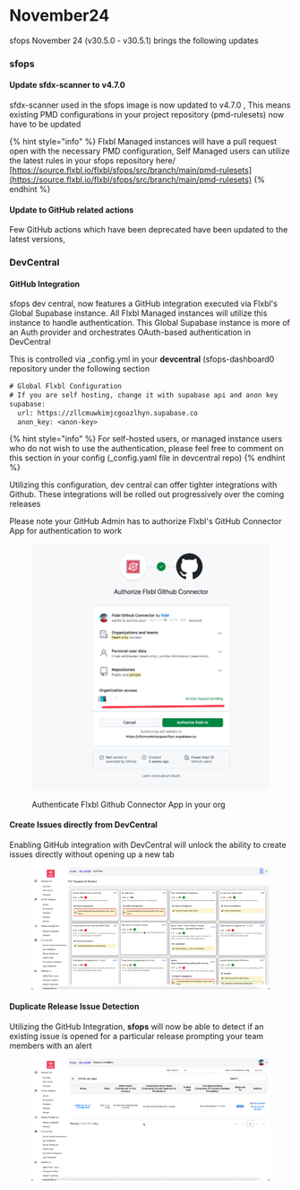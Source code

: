 # November24

sfops November 24 (v30.5.0 - v30.5.1)  brings the following updates

### sfops

#### Update sfdx-scanner to v4.7.0

sfdx-scanner used in the sfops image is now updated to v4.7.0 , This means existing PMD configurations in your project repository (pmd-rulesets) now have to be updated

{% hint style="info" %}
Flxbl Managed instances will have a pull request open with the necessary PMD configuration, Self Managed users can utilize the latest rules in your sfops repository here/\
[https://source.flxbl.io/flxbl/sfops/src/branch/main/pmd-rulesets](https://source.flxbl.io/flxbl/sfops/src/branch/main/pmd-rulesets)
{% endhint %}

#### Update to GitHub related actions

Few GitHub actions which have been deprecated have been updated to the latest versions,&#x20;

### DevCentral

#### GitHub Integration&#x20;

sfops dev central, now features a GitHub integration executed via  Flxbl's Global Supabase instance.  All Flxbl Managed instances will utilize this instance to handle authentication. This Global Supabase instance is more of an Auth provider and orchestrates OAuth-based authentication in DevCentral

This is controlled via \_config.yml in your **devcentral** (sfops-dashboard0 repository  under the following section

```
# Global Flxbl Configuration
# If you are self hosting, change it with supabase api and anon key
supabase:
  url: https://zllcmuwkimjcgoazlhyn.supabase.co
  anon_key: <anon-key>
```

{% hint style="info" %}
For self-hosted users, or managed instance users who do not wish to use the authentication, please feel free to comment on this section in your  config (\_config.yaml file in devcentral repo)
{% endhint %}

Utilizing this configuration,  dev central can offer tighter integrations with Github. These integrations will be rolled out progressively over the coming releases



Please note your GitHub Admin has to authorize Flxbl's GitHub Connector App for authentication to work

<figure><img src="../.gitbook/assets/CleanShot 2024-11-21 at 11.54.10.png" alt=""><figcaption><p>Authenticate Flxbl Github Connector App in your org</p></figcaption></figure>

#### Create Issues directly from DevCentral

Enabling GitHub integration with DevCentral will unlock the ability to create issues directly without opening up a new tab&#x20;

<figure><img src="../.gitbook/assets/DevCentral-GitHub-Integration.gif" alt=""><figcaption></figcaption></figure>

#### Duplicate Release Issue Detection

Utilizing the GitHub Integration, **sfops** will now be able to detect if an existing issue is opened for a particular release prompting your team members with an alert

<figure><img src="../.gitbook/assets/CleanShot 2024-11-20 at 22.16.32.gif" alt=""><figcaption></figcaption></figure>

